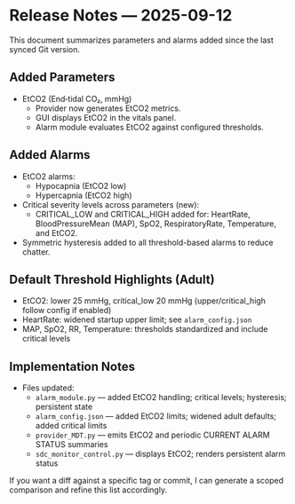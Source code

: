 # Release Notes — 2025-09-12

This document summarizes parameters and alarms added since the last synced Git version.

## Added Parameters
- EtCO2 (End‑tidal CO₂, mmHg)
  - Provider now generates EtCO2 metrics.
  - GUI displays EtCO2 in the vitals panel.
  - Alarm module evaluates EtCO2 against configured thresholds.

## Added Alarms
- EtCO2 alarms:
  - Hypocapnia (EtCO2 low)
  - Hypercapnia (EtCO2 high)
- Critical severity levels across parameters (new):
  - CRITICAL_LOW and CRITICAL_HIGH added for: HeartRate, BloodPressureMean (MAP), SpO2, RespiratoryRate, Temperature, and EtCO2.
- Symmetric hysteresis added to all threshold-based alarms to reduce chatter.

## Default Threshold Highlights (Adult)
- EtCO2: lower 25 mmHg, critical_low 20 mmHg (upper/critical_high follow config if enabled)
- HeartRate: widened startup upper limit; see `alarm_config.json`
- MAP, SpO2, RR, Temperature: thresholds standardized and include critical levels

## Implementation Notes
- Files updated:
  - `alarm_module.py` — added EtCO2 handling; critical levels; hysteresis; persistent state
  - `alarm_config.json` — added EtCO2 limits; widened adult defaults; added critical limits
  - `provider_MDT.py` — emits EtCO2 and periodic CURRENT ALARM STATUS summaries
  - `sdc_monitor_control.py` — displays EtCO2; renders persistent alarm status

If you want a diff against a specific tag or commit, I can generate a scoped comparison and refine this list accordingly.
